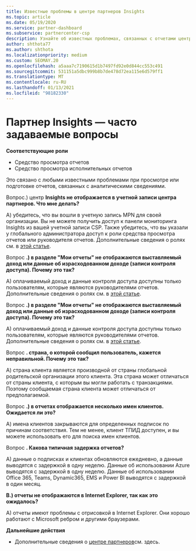 ```yaml
---
title: Известные проблемы в центре партнеров Insights
ms.topic: article
ms.date: 05/19/2020
ms.service: partner-dashboard
ms.subservice: partnercenter-csp
description: Узнайте об известных проблемах, связанных с отчетами центра партнеров (PCI). Сведения могут включать известные проблемы отрисовки или ограничения отчетности.
author: shthota77
ms.author: shthota
ms.localizationpriority: medium
ms.custom: SEOMAY.20
ms.openlocfilehash: a5aaa7c7190615d1b7497fd92e0d844cc553c491
ms.sourcegitcommit: 531151a5dbc999b8b7de478d72ea115e6d579ff1
ms.translationtype: MT
ms.contentlocale: ru-RU
ms.lasthandoff: 01/13/2021
ms.locfileid: "98182330"
---
```

# <a name="partner-insights--frequently-asked-questions"></a>Партнер Insights — часто задаваемые вопросы

**Соответствующие роли**
- Средство просмотра отчетов
- Средство просмотра исполнительных отчетов

Это связано с любыми известными проблемами при просмотре или подготовке отчетов, связанных с аналитическими сведениями.

Вопрос.) центр **Insights не отображается в учетной записи центра партнеров. Что мне делать?**

А) убедитесь, что вы вошли в учетную запись MPN для своей организации. Вы не можете получить доступ к панели мониторинга Insights из вашей учетной записи CSP. Также убедитесь, что вы указали у глобального администратора доступ к роли средства просмотра отчетов или руководителя отчетов.  Дополнительные сведения о ролях см. в [этой статье](./pci-roles.md).

Вопрос **.) в разделе "Мои отчеты" не отображаются выставляемый доход или данные об израсходованном доходе (записи контроля доступа). Почему это так?**

A) оплачиваемый доход и данные контроля доступа доступны только пользователям, которые являются руководителями отчетов.  Дополнительные сведения о ролях см. в [этой статье](./pci-roles.md).

Вопрос **.) в разделе "Мои отчеты" не отображаются выставляемый доход или данные об израсходованном доходе (записи контроля доступа). Почему это так?**

A) оплачиваемый доход и данные контроля доступа доступны только пользователям, которые являются руководителями отчетов. Дополнительные сведения о ролях см. в [этой статье](./pci-roles.md).

Вопрос **. страна, о которой сообщил пользователь, кажется неправильной. Почему это так?**

А) страна клиента является производной от страны глобальной родительской организации этого клиента. Эта страна может отличаться от страны клиента, с которым вы могли работать с транзакциями. Поэтому сообщаемая страна клиента может отличаться от предполагаемой.

Вопрос **.) в отчетах отображается несколько имен клиентов. Ожидается ли это?**

А) имена клиентов закрываются для определенных подписок по причинам соответствия. Тем не менее, клиент ТПИД доступен, и вы можете использовать его для поиска имен клиентов.

Вопрос **. Какова типичная задержка отчетов?**

A) данные о подписках и клиентах обновляются ежедневно, а данные выводятся с задержкой в одну неделю. Данные об использовании Azure выводятся с задержкой в одну неделю. Данные об использовании Office 365, Teams, Dynamic365, EMS и Power BI выводятся с задержкой в один месяц.

**В.) отчеты не отображаются в Internet Explorer, так как это ожидалось?**

A) отчеты имеют проблемы с отрисовкой в Internet Explorer. Они хорошо работают с Microsoft ребром и другими браузерами.

**Дальнейшие действия**

- Дополнительные сведения о [центре партнеров](partner-center-insights.md)см. здесь.